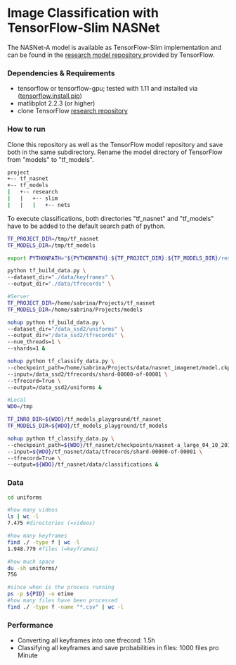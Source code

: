 # Image Classification with TensorFlow-Slim NASNet

The NASNet-A model is available as TensorFlow-Slim implementation and can be found in the [research model repository ](https://github.com/tensorflow/models/tree/master/research/slim/nets/nasnet) provided by TensorFlow.

### Dependencies & Requirements
* tensorflow or tensorflow-gpu; tested with 1.11 and installed via ([tensorflow.install.pip](https://www.tensorflow.org/install/pip))
* matlibplot 2.2.3 (or higher)
* clone TensorFlow [research repository](https://github.com/tensorflow/models)

### How to run
Clone this repository as well as the TensorFlow model repository and save both in the same subdirectory. Rename the model directory of TensorFlow from "models" to "tf_models".

```bash
project
+-- tf_nasnet
+-- tf_models
|   +-- research
|   |   +-- slim
|   |   |   +-- nets
```
To execute classifications, both directories "tf_nasnet" and "tf_models" have to be added to the default search path of python. 

```bash
TF_PROJECT_DIR=/tmp/tf_nasnet
TF_MODELS_DIR=/tmp/tf_models

export PYTHONPATH="${PYTHONPATH}:${TF_PROJECT_DIR}:${TF_MODELS_DIR}/research/slim:${TF_MODELS_DIR}/research/slim/nets"

python tf_build_data.py \
--dataset_dir="./data/keyframes" \
--output_dir="./data/tfrecords" \

#Server
TF_PROJECT_DIR=/home/sabrina/Projects/tf_nasnet
TF_MODELS_DIR=/home/sabrina/Projects/models

nohup python tf_build_data.py \
--dataset_dir="/data_ssd2/uniforms" \
--output_dir="/data_ssd2/tfrecords" \
--num_threads=1 \
--shards=1 &

nohup python tf_classify_data.py \
--checkpoint_path=/home/sabrina/Projects/data/nasnet_imagenet/model.ckpt \
--input=/data_ssd2/tfrecords/shard-00000-of-00001 \
--tfrecord=True \
--output=/data_ssd2/uniforms &

#Local
WDO=/tmp

TF_INRO_DIR=${WDO}/tf_models_playground/tf_nasnet
TF_MODELS_DIR=${WDO}/tf_models_playground/tf_models

nohup python tf_classify_data.py \
--checkpoint_path=${WDO}/tf_nasnet/checkpoints/nasnet-a_large_04_10_2017/model.ckpt \
--input=${WDO}/tf_nasnet/data/tfrecords/shard-00000-of-00001 \
--tfrecord=True \
--output=${WDO}/tf_nasnet/data/classifications &
```

### Data
```bash
cd uniforms

#how many videos
ls | wc -l
7.475 #directories (=videos)

#how many keyframes
find ./ -type f | wc -l
1.948.779 #files (=keyframes)

#how much space
du -sh uniforms/
75G

#since when is the process running
ps -p ${PID} -o etime
#how many files have been processed
find ./ -type f -name "*.csv" | wc -l
```

### Performance
* Converting all keyframes into one tfrecord: 1.5h
* Classifying all keyframes and save probabilities in files: 1000 files pro Minute
